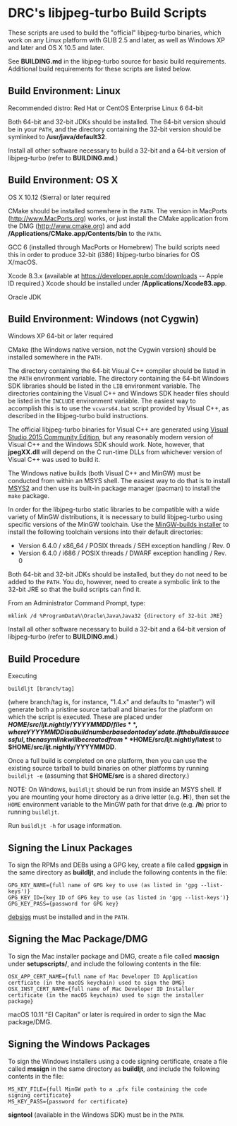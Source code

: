DRC's libjpeg-turbo Build Scripts
=================================

These scripts are used to build the "official" libjpeg-turbo binaries, which
work on any Linux platform with GLIB 2.5 and later, as well as Windows XP and
later and OS X 10.5 and later.

See **BUILDING.md** in the libjpeg-turbo source for basic build requirements.
Additional build requirements for these scripts are listed below.


Build Environment: Linux
------------------------

Recommended distro:  Red Hat or CentOS Enterprise Linux 6 64-bit

Both 64-bit and 32-bit JDKs should be installed.  The 64-bit version should be
in your `PATH`, and the directory containing the 32-bit version should be
symlinked to **/usr/java/default32**.

Install all other software necessary to build a 32-bit and a 64-bit version of
libjpeg-turbo (refer to **BUILDING.md**.)


Build Environment: OS X
-----------------------

OS X 10.12 (Sierra) or later required

CMake should be installed somewhere in the `PATH`.  The version in MacPorts
(<http://www.MacPorts.org>) works, or just install the CMake application from
the DMG (<http://www.cmake.org>) and add
**/Applications/CMake.app/Contents/bin** to the `PATH`.

GCC 6 (installed through MacPorts or Homebrew)  The build scripts need this in
order to produce 32-bit (i386) libjpeg-turbo binaries for OS X/macOS.

Xcode 8.3.x (available at <https://developer.apple.com/downloads> --
Apple ID required.)  Xcode should be installed under
**/Applications/Xcode83.app**.

Oracle JDK


Build Environment: Windows (not Cygwin)
---------------------------------------

Windows XP 64-bit or later required

CMake (the Windows native version, not the Cygwin version) should be installed
somewhere in the `PATH`.

The directory containing the 64-bit Visual C++ compiler should be listed in the
`PATH` environment variable.  The directory containing the 64-bit Windows SDK
libraries should be listed in the `LIB` environment variable.  The directories
containing the Visual C++ and Windows SDK header files should be listed in the
`INCLUDE` environment variable.  The easiest way to accomplish this is to use
the `vcvars64.bat` script provided by Visual C++, as described in the
libjpeg-turbo build instructions.

The official libjpeg-turbo binaries for Visual C++ are generated using
[Visual Studio 2015 Community Edition](https://visualstudio.microsoft.com), but
any reasonably modern version of Visual C++ and the Windows SDK should work.
Note, however, that **jpegXX.dll** will depend on the C run-time DLLs from
whichever version of Visual C++ was used to build it.

The Windows native builds (both Visual C++ and MinGW) must be conducted from
within an MSYS shell.  The easiest way to do that is to install
[MSYS2](http://www.msys2.org) and then use its built-in package manager
(pacman) to install the `make` package.

In order for the libjpeg-turbo static libraries to be compatible with a wide
variety of MinGW distributions, it is necessary to build libjpeg-turbo using
specific versions of the MinGW toolchain.  Use the
[MinGW-builds installer](http://mingw-w64.org/doku.php/download/mingw-builds)
to install the following toolchain versions into their default directories:

* Version 6.4.0 / x86_64 / POSIX threads / SEH exception handling / Rev. 0
* Version 6.4.0 / i686 / POSIX threads / DWARF exception handling / Rev. 0

Both 64-bit and 32-bit JDKs should be installed, but they do not need to be
added to the `PATH`.  You do, however, need to create a symbolic link to the
32-bit JRE so that the build scripts can find it.

From an Administrator Command Prompt, type:

    mklink /d %ProgramData%\Oracle\Java\Java32 {directory of 32-bit JRE}

Install all other software necessary to build a 32-bit and a 64-bit version of
libjpeg-turbo (refer to **BUILDING.md**.)


Build Procedure
---------------

Executing

    buildljt [branch/tag]

(where branch/tag is, for instance, "1.4.x" and defaults to "master") will
generate both a pristine source tarball and binaries for the platform on which
the script is executed.  These are placed under
**$HOME/src/ljt.nightly/YYYYMMDD/files**, where YYYYMMDD is a build number
based on today's date.  If the build is successful, then a sym link will be
created from **$HOME/src/ljt.nightly/latest** to
**$HOME/src/ljt.nightly/YYYYMMDD**.

Once a full build is completed on one platform, then you can use the existing
source tarball to build binaries on other platforms by running `buildljt -e`
(assuming that **$HOME/src** is a shared directory.)

NOTE: On Windows, `buildljt` should be run from inside an MSYS shell.  If you
are mounting your home directory as a drive letter (e.g. **H:**), then set the
`HOME` environment variable to the MinGW path for that drive (e.g. **/h**)
prior to running `buildljt`.

Run `buildljt -h` for usage information.


Signing the Linux Packages
--------------------------

To sign the RPMs and DEBs using a GPG key, create a file called **gpgsign** in
the same directory as **buildljt**, and include the following contents in the
file:

    GPG_KEY_NAME={full name of GPG key to use (as listed in 'gpg --list-keys')}
    GPG_KEY_ID={key ID of GPG key to use (as listed in 'gpg --list-keys')}
    GPG_KEY_PASS={password for GPG key}

[debsigs](https://gitlab.com/debsigs/debsigs/tags) must be installed and in the
`PATH`.

Signing the Mac Package/DMG
---------------------------

To sign the Mac installer package and DMG, create a file called **macsign**
under **setupscripts/**, and include the following contents in the file:

    OSX_APP_CERT_NAME={full name of Mac Developer ID Application certficate (in the macOS keychain) used to sign the DMG}
    OSX_INST_CERT_NAME={full name of Mac Developer ID Installer certificate (in the macOS keychain) used to sign the installer package}

macOS 10.11 "El Capitan" or later is required in order to sign the Mac
package/DMG.

Signing the Windows Packages
----------------------------

To sign the Windows installers using a code signing certificate, create a file
called **mssign** in the same directory as **buildljt**, and include the
following contents in the file:

    MS_KEY_FILE={full MinGW path to a .pfx file containing the code signing certificate}
    MS_KEY_PASS={password for certificate}

**signtool** (available in the Windows SDK) must be in the `PATH`.
